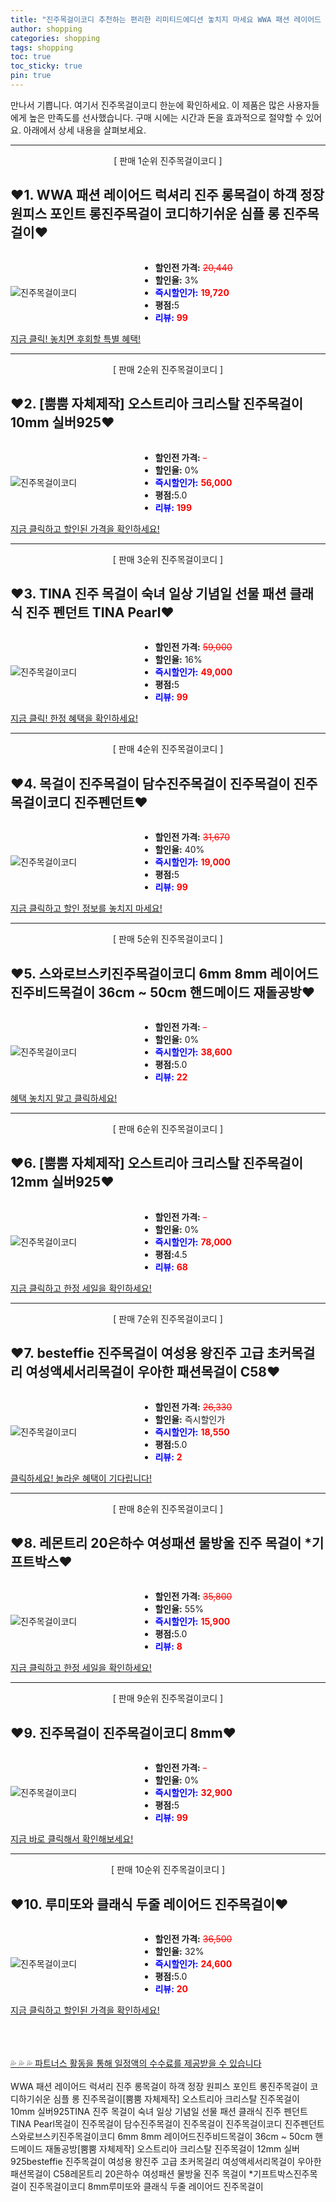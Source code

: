 ```yaml
---
title: "진주목걸이코디 추천하는 편리한 리미티드에디션 놓치지 마세요 WWA 패션 레이어드 럭셔리 진주"
author: shopping
categories: shopping
tags: shopping
toc: true
toc_sticky: true
pin: true
---
```

만나서 기쁩니다. 여기서 진주목걸이코디 한눈에 확인하세요. 이 제품은 많은 사용자들에게 높은 만족도를 선사했습니다. 구매 시에는 시간과 돈을 효과적으로 절약할 수 있어요. 아래에서 상세 내용을 살펴보세요.

---
<p class="toplist" style="margin: 0 auto; display: block; width: fit-content;">[ 판매 1순위 진주목걸이코디 ]</p>

<h2><strong>❤️1. WWA 패션 레이어드 럭셔리 진주 롱목걸이 하객 정장 원피스 포인트 롱진주목걸이 코디하기쉬운 심플 롱 진주목걸이❤️</strong></h2>

<div style="display: flex; align-items: center;">
    <div style="flex: 0.4;">
        <img src="https://thumbnail8.coupangcdn.com/thumbnails/remote/230x230ex/image/vendor_inventory/910a/eefe7faed5b984df804e01c022eaa478ad3bcdddd963c6c16cc834b67f47.png" alt="진주목걸이코디" style="max-width: 100%;">
    </div>
    <div style="flex: 0.6; margin-left: 10px;">
        <ul>
            <li><strong>할인전 가격:</strong> <del style="color: red;">20,440</del></li>
            <li><strong>할인율:</strong> 3%</li>
            <li><span style='color:blue'><strong>즉시할인가:</strong></span> <span style='color:red'><strong>19,720</strong></span></li>
            <li><strong>평점:</strong>5</li>
            <li><span style='color:blue'><strong>리뷰:</strong></span> <span style='color:red'><strong>99</strong></span></li>
        </ul>
    </div>
</div>
<div class="center">
    <a href="https://selin100587001.github.io?lptag=AF9450613&subid=githubio&pageKey=7989221340&traceid=V0-153&itemId=22204734398&vendorItemId=89250860670" class="myButton">
        지금 클릭! 놓치면 후회할 특별 혜택!
    </a>
</div>


---
<p class="toplist" style="margin: 0 auto; display: block; width: fit-content;">[ 판매 2순위 진주목걸이코디 ]</p>

<h2><strong>❤️2. [뿜뿜 자체제작] 오스트리아 크리스탈 진주목걸이 10mm 실버925❤️</strong></h2>

<div style="display: flex; align-items: center;">
    <div style="flex: 0.4;">
        <img src="https://thumbnail9.coupangcdn.com/thumbnails/remote/230x230ex/image/vendor_inventory/9d55/1cfbbce10672d3c31d38e1b520a3dd9103a2a66474f18e6bed21c61841b9.jpg" alt="진주목걸이코디" style="max-width: 100%;">
    </div>
    <div style="flex: 0.6; margin-left: 10px;">
        <ul>
            <li><strong>할인전 가격:</strong> <del style="color: red;">-</del></li>
            <li><strong>할인율:</strong> 0%</li>
            <li><span style='color:blue'><strong>즉시할인가:</strong></span> <span style='color:red'><strong>56,000</strong></span></li>
            <li><strong>평점:</strong>5.0</li>
            <li><span style='color:blue'><strong>리뷰:</strong></span> <span style='color:red'><strong>199</strong></span></li>
        </ul>
    </div>
</div>
<div class="center">
    <a href="https://selin100587001.github.io?lptag=AF9450613&subid=githubio&pageKey=331209882&traceid=V0-153&itemId=1058349642&vendorItemId=5533456140" class="myButton">
        지금 클릭하고 할인된 가격을 확인하세요!
    </a>
</div>


---
<p class="toplist" style="margin: 0 auto; display: block; width: fit-content;">[ 판매 3순위 진주목걸이코디 ]</p>

<h2><strong>❤️3. TINA 진주 목걸이 숙녀 일상 기념일 선물 패션 클래식 진주 펜던트 TINA Pearl❤️</strong></h2>

<div style="display: flex; align-items: center;">
    <div style="flex: 0.4;">
        <img src="https://thumbnail6.coupangcdn.com/thumbnails/remote/230x230ex/image/vendor_inventory/6033/a33cbc01152b83378ee44a2f55abcba62a123da9b5054cb32557db214984.jpg" alt="진주목걸이코디" style="max-width: 100%;">
    </div>
    <div style="flex: 0.6; margin-left: 10px;">
        <ul>
            <li><strong>할인전 가격:</strong> <del style="color: red;">59,000</del></li>
            <li><strong>할인율:</strong> 16%</li>
            <li><span style='color:blue'><strong>즉시할인가:</strong></span> <span style='color:red'><strong>49,000</strong></span></li>
            <li><strong>평점:</strong>5</li>
            <li><span style='color:blue'><strong>리뷰:</strong></span> <span style='color:red'><strong>99</strong></span></li>
        </ul>
    </div>
</div>
<div class="center">
    <a href="https://selin100587001.github.io?lptag=AF9450613&subid=githubio&pageKey=7434248442&traceid=V0-153&itemId=19316234776&vendorItemId=86457367787" class="myButton">
        지금 클릭! 한정 혜택을 확인하세요!
    </a>
</div>


---
<p class="toplist" style="margin: 0 auto; display: block; width: fit-content;">[ 판매 4순위 진주목걸이코디 ]</p>

<h2><strong>❤️4. 목걸이 진주목걸이 담수진주목걸이 진주목걸이 진주목걸이코디 진주펜던트❤️</strong></h2>

<div style="display: flex; align-items: center;">
    <div style="flex: 0.4;">
        <img src="https://thumbnail10.coupangcdn.com/thumbnails/remote/230x230ex/image/vendor_inventory/4d9d/3e2915a2ccfe4614e382feb9492b70c2038eda8cebee21eec3ad739af227.jpg" alt="진주목걸이코디" style="max-width: 100%;">
    </div>
    <div style="flex: 0.6; margin-left: 10px;">
        <ul>
            <li><strong>할인전 가격:</strong> <del style="color: red;">31,670</del></li>
            <li><strong>할인율:</strong> 40%</li>
            <li><span style='color:blue'><strong>즉시할인가:</strong></span> <span style='color:red'><strong>19,000</strong></span></li>
            <li><strong>평점:</strong>5</li>
            <li><span style='color:blue'><strong>리뷰:</strong></span> <span style='color:red'><strong>99</strong></span></li>
        </ul>
    </div>
</div>
<div class="center">
    <a href="https://selin100587001.github.io?lptag=AF9450613&subid=githubio&pageKey=8177009846&traceid=V0-153&itemId=23369517599&vendorItemId=90399713614" class="myButton">
        지금 클릭하고 할인 정보를 놓치지 마세요!
    </a>
</div>


---
<p class="toplist" style="margin: 0 auto; display: block; width: fit-content;">[ 판매 5순위 진주목걸이코디 ]</p>

<h2><strong>❤️5. 스와로브스키진주목걸이코디 6mm 8mm 레이어드진주비드목걸이 36cm ~ 50cm 핸드메이드 재돌공방❤️</strong></h2>

<div style="display: flex; align-items: center;">
    <div style="flex: 0.4;">
        <img src="https://thumbnail8.coupangcdn.com/thumbnails/remote/230x230ex/image/vendor_inventory/1488/add0151052670668e55e9d7fcaa1aa5b42a7c53c379b0eab9fd75d457ffc.jpg" alt="진주목걸이코디" style="max-width: 100%;">
    </div>
    <div style="flex: 0.6; margin-left: 10px;">
        <ul>
            <li><strong>할인전 가격:</strong> <del style="color: red;">-</del></li>
            <li><strong>할인율:</strong> 0%</li>
            <li><span style='color:blue'><strong>즉시할인가:</strong></span> <span style='color:red'><strong>38,600</strong></span></li>
            <li><strong>평점:</strong>5.0</li>
            <li><span style='color:blue'><strong>리뷰:</strong></span> <span style='color:red'><strong>22</strong></span></li>
        </ul>
    </div>
</div>
<div class="center">
    <a href="https://selin100587001.github.io?lptag=AF9450613&subid=githubio&pageKey=6219826164&traceid=V0-153&itemId=12441714524&vendorItemId=79710897119" class="myButton">
        혜택 놓치지 말고 클릭하세요!
    </a>
</div>


---
<p class="toplist" style="margin: 0 auto; display: block; width: fit-content;">[ 판매 6순위 진주목걸이코디 ]</p>

<h2><strong>❤️6. [뿜뿜 자체제작] 오스트리아 크리스탈 진주목걸이 12mm 실버925❤️</strong></h2>

<div style="display: flex; align-items: center;">
    <div style="flex: 0.4;">
        <img src="https://thumbnail8.coupangcdn.com/thumbnails/remote/230x230ex/image/vendor_inventory/428d/6c6c2b6639b574071b3224199559b02cbc681000375d63ca7a42c26d6920.jpg" alt="진주목걸이코디" style="max-width: 100%;">
    </div>
    <div style="flex: 0.6; margin-left: 10px;">
        <ul>
            <li><strong>할인전 가격:</strong> <del style="color: red;">-</del></li>
            <li><strong>할인율:</strong> 0%</li>
            <li><span style='color:blue'><strong>즉시할인가:</strong></span> <span style='color:red'><strong>78,000</strong></span></li>
            <li><strong>평점:</strong>4.5</li>
            <li><span style='color:blue'><strong>리뷰:</strong></span> <span style='color:red'><strong>68</strong></span></li>
        </ul>
    </div>
</div>
<div class="center">
    <a href="https://selin100587001.github.io?lptag=AF9450613&subid=githubio&pageKey=324704965&traceid=V0-153&itemId=1039466486&vendorItemId=5496296953" class="myButton">
        지금 클릭하고 한정 세일을 확인하세요!
    </a>
</div>


---
<p class="toplist" style="margin: 0 auto; display: block; width: fit-content;">[ 판매 7순위 진주목걸이코디 ]</p>

<h2><strong>❤️7. besteffie 진주목걸이 여성용 왕진주 고급 초커목걸리 여성액세서리목걸이 우아한 패션목걸이 C58❤️</strong></h2>

<div style="display: flex; align-items: center;">
    <div style="flex: 0.4;">
        <img src="https://thumbnail8.coupangcdn.com/thumbnails/remote/230x230ex/image/vendor_inventory/9905/e7f8abc1910e50073e0743f34fa365719e74e363a66b8062bde8b3d928ec.png" alt="진주목걸이코디" style="max-width: 100%;">
    </div>
    <div style="flex: 0.6; margin-left: 10px;">
        <ul>
            <li><strong>할인전 가격:</strong> <del style="color: red;">26,330</del></li>
            <li><strong>할인율:</strong> 즉시할인가</li>
            <li><span style='color:blue'><strong>즉시할인가:</strong></span> <span style='color:red'><strong>18,550</strong></span></li>
            <li><strong>평점:</strong>5.0</li>
            <li><span style='color:blue'><strong>리뷰:</strong></span> <span style='color:red'><strong>2</strong></span></li>
        </ul>
    </div>
</div>
<div class="center">
    <a href="https://selin100587001.github.io?lptag=AF9450613&subid=githubio&pageKey=7835090660&traceid=V0-153&itemId=21315873965&vendorItemId=88375343385" class="myButton">
        클릭하세요! 놀라운 혜택이 기다립니다!
    </a>
</div>


---
<p class="toplist" style="margin: 0 auto; display: block; width: fit-content;">[ 판매 8순위 진주목걸이코디 ]</p>

<h2><strong>❤️8. 레몬트리 20은하수 여성패션 물방울 진주 목걸이 *기프트박스❤️</strong></h2>

<div style="display: flex; align-items: center;">
    <div style="flex: 0.4;">
        <img src="https://thumbnail6.coupangcdn.com/thumbnails/remote/230x230ex/image/vendor_inventory/9849/b3b99a340accb3f6699890ca94aef372b8d565caa0494f3dd34f598187e3.jpg" alt="진주목걸이코디" style="max-width: 100%;">
    </div>
    <div style="flex: 0.6; margin-left: 10px;">
        <ul>
            <li><strong>할인전 가격:</strong> <del style="color: red;">35,800</del></li>
            <li><strong>할인율:</strong> 55%</li>
            <li><span style='color:blue'><strong>즉시할인가:</strong></span> <span style='color:red'><strong>15,900</strong></span></li>
            <li><strong>평점:</strong>5.0</li>
            <li><span style='color:blue'><strong>리뷰:</strong></span> <span style='color:red'><strong>8</strong></span></li>
        </ul>
    </div>
</div>
<div class="center">
    <a href="https://selin100587001.github.io?lptag=AF9450613&subid=githubio&pageKey=7260606685&traceid=V0-153&itemId=18492539978&vendorItemId=85667748778" class="myButton">
        지금 클릭하고 한정 세일을 확인하세요!
    </a>
</div>


---
<p class="toplist" style="margin: 0 auto; display: block; width: fit-content;">[ 판매 9순위 진주목걸이코디 ]</p>

<h2><strong>❤️9. 진주목걸이 진주목걸이코디 8mm❤️</strong></h2>

<div style="display: flex; align-items: center;">
    <div style="flex: 0.4;">
        <img src="https://thumbnail9.coupangcdn.com/thumbnails/remote/230x230ex/image/vendor_inventory/2431/ab2b282f695ac5e3b3c616c563255293e55ef17019d90bd9ea39a2a63154.jpg" alt="진주목걸이코디" style="max-width: 100%;">
    </div>
    <div style="flex: 0.6; margin-left: 10px;">
        <ul>
            <li><strong>할인전 가격:</strong> <del style="color: red;">-</del></li>
            <li><strong>할인율:</strong> 0%</li>
            <li><span style='color:blue'><strong>즉시할인가:</strong></span> <span style='color:red'><strong>32,900</strong></span></li>
            <li><strong>평점:</strong>5</li>
            <li><span style='color:blue'><strong>리뷰:</strong></span> <span style='color:red'><strong>99</strong></span></li>
        </ul>
    </div>
</div>
<div class="center">
    <a href="https://selin100587001.github.io?lptag=AF9450613&subid=githubio&pageKey=7990274350&traceid=V0-153&itemId=22209086427&vendorItemId=89255175723" class="myButton">
        지금 바로 클릭해서 확인해보세요!
    </a>
</div>


---
<p class="toplist" style="margin: 0 auto; display: block; width: fit-content;">[ 판매 10순위 진주목걸이코디 ]</p>

<h2><strong>❤️10. 루미또와 클래식 두줄 레이어드 진주목걸이❤️</strong></h2>

<div style="display: flex; align-items: center;">
    <div style="flex: 0.4;">
        <img src="https://thumbnail9.coupangcdn.com/thumbnails/remote/230x230ex/image/vendor_inventory/86e1/e9279e839e4d91cabef5465fbc994c92231f5086102281a59263e1152d21.jpg" alt="진주목걸이코디" style="max-width: 100%;">
    </div>
    <div style="flex: 0.6; margin-left: 10px;">
        <ul>
            <li><strong>할인전 가격:</strong> <del style="color: red;">36,500</del></li>
            <li><strong>할인율:</strong> 32%</li>
            <li><span style='color:blue'><strong>즉시할인가:</strong></span> <span style='color:red'><strong>24,600</strong></span></li>
            <li><strong>평점:</strong>5.0</li>
            <li><span style='color:blue'><strong>리뷰:</strong></span> <span style='color:red'><strong>20</strong></span></li>
        </ul>
    </div>
</div>
<div class="center">
    <a href="https://selin100587001.github.io?lptag=AF9450613&subid=githubio&pageKey=7912294537&traceid=V0-153&itemId=21714740558&vendorItemId=88764106590" class="myButton">
        지금 클릭하고 할인된 가격을 확인하세요!
    </a>
</div>

<br><br><br>[💦 💦 💦 파트너스 활동을 통해 일정액의 수수료를 제공받을 수 있습니다](https://link.coupang.com/a/bcpT2c)<br><br>WWA 패션 레이어드 럭셔리 진주 롱목걸이 하객 정장 원피스 포인트 롱진주목걸이 코디하기쉬운 심플 롱 진주목걸이[뿜뿜 자체제작] 오스트리아 크리스탈 진주목걸이 10mm 실버925TINA 진주 목걸이 숙녀 일상 기념일 선물 패션 클래식 진주 펜던트 TINA Pearl목걸이 진주목걸이 담수진주목걸이 진주목걸이 진주목걸이코디 진주펜던트스와로브스키진주목걸이코디 6mm 8mm 레이어드진주비드목걸이 36cm ~ 50cm 핸드메이드 재돌공방[뿜뿜 자체제작] 오스트리아 크리스탈 진주목걸이 12mm 실버925besteffie 진주목걸이 여성용 왕진주 고급 초커목걸리 여성액세서리목걸이 우아한 패션목걸이 C58레몬트리 20은하수 여성패션 물방울 진주 목걸이 *기프트박스진주목걸이 진주목걸이코디 8mm루미또와 클래식 두줄 레이어드 진주목걸이